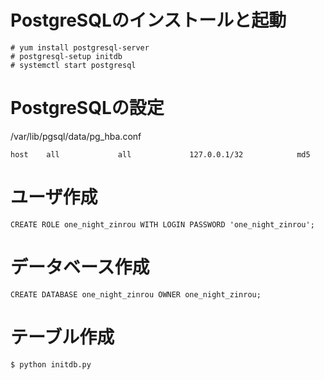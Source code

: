 # PostgreSQLのインストールと起動
```
# yum install postgresql-server
# postgresql-setup initdb
# systemctl start postgresql
```
# PostgreSQLの設定
/var/lib/pgsql/data/pg_hba.conf
```
host    all             all             127.0.0.1/32            md5
```

# ユーザ作成
```
CREATE ROLE one_night_zinrou WITH LOGIN PASSWORD 'one_night_zinrou';
```

# データベース作成
```
CREATE DATABASE one_night_zinrou OWNER one_night_zinrou;
```

# テーブル作成
```
$ python initdb.py
```
